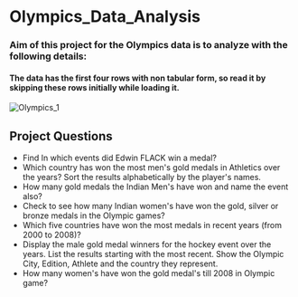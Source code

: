 # Olympics_Data_Analysis

### Aim of this project for the Olympics data is to analyze with the following details:
#### The data has the first four rows with non tabular form, so read it by skipping these rows initially while loading it.
![Olympics_1](https://user-images.githubusercontent.com/38702532/138382099-9489a764-5beb-4e52-9735-81bbd6b1a189.jpg)

## Project Questions


- Find In which events did Edwin FLACK win a medal?
- Which country has won the most men's gold medals in Athletics over the years? Sort the results alphabetically by the player's names.
- How many gold medals the Indian Men's have won and name the event also?
- Check to see how many Indian women's have won the gold, silver or bronze medals in the Olympic games?
- Which five countries have won the most medals in recent years (from 2000 to 2008)?
- Display the male gold medal winners for the hockey event over the years. List the results starting with the most recent. Show the Olympic City, Edition, Athlete and the country they represent.
- How many women's have won the gold medal's till 2008 in Olympic game?

